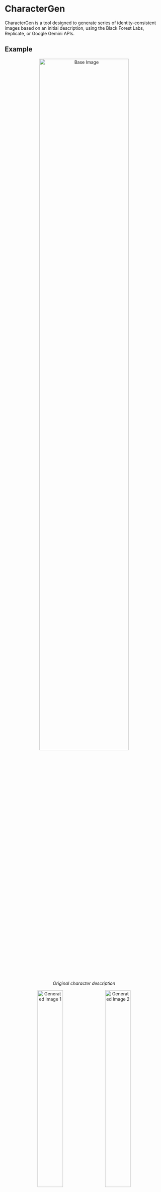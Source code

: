 # CharacterGen
CharacterGen is a tool designed to generate series of identity-consistent images based on an initial description, using the Black Forest Labs, Replicate, or Google Gemini APIs.

## Example
<p align="center">
  <img src="assets/base.png" alt="Base Image" width="75%"/>
  <br/>
  <em>Original character description</em>
</p>

<p align="center">
   <img src="assets/image_1.png" alt="Generated Image 1" width="40%" style="display: inline-block; margin-right: 10px;"/>
   <img src="assets/image_2.png" alt="Generated Image 2" width="40%" style="display: inline-block;"/>
   <br/>
   <em>Generated consistent character images</em>
</p>

## Features
Under the hood, CharacterGen supports multiple AI providers:
- **Black Forest Labs**: Uses Flux 1.1 Pro Ultra and Flux.1 Kontext for high-quality image generation
- **Replicate**: Alternative access to the same Flux models via Replicate's platform
- **Google Gemini (Nano Banana)**: Uses Gemini for enhanced prompting and image analysis (demo implementation with placeholder images)

All providers create several images while keeping the same character identity. This allows for quick data generation for character LoRA training or other purposes.

> [!NOTE]
> The Google Gemini integration is currently a demonstration implementation. Gemini excels at text generation and image analysis but does not directly generate images. For actual image generation, Google's Imagen API would be required. This implementation shows the integration pattern and uses Gemini for prompt enhancement.

## Usage
First, you need to set up your API keys for at least one provider (Black Forest Labs, Replicate, or Google Gemini). You can do this by copying + renaming the `.env.example` file to `.env` and filling in your API keys.

### Supported Providers:
- **Black Forest Labs**: Direct access to Flux models (requires BFL_API_KEY)
- **Replicate**: Access Flux models via Replicate platform (requires REPLICATE_API_KEY)
- **Google Gemini (Nano Banana)**: Enhanced prompting and image analysis demo (requires GOOGLE_API_KEY)

> [!NOTE]
> The Google Gemini provider is currently a demonstration that shows enhanced prompting capabilities. It generates placeholder images with enhanced descriptions. For production use with Google's image generation, you would need access to Google's Imagen API.

After setting up your API keys, you can run the script to generate images.
You can change the default generation provider at any time from the **Settings**
menu of the application.

**Recommended**: double click the `CharacterGen.bat` file to run the script. This will automatically set up the environment and run the script.
> [!NOTE]
> Sometimes, Windows Defender may flag the script as a potential threat. If this happens, you can safely ignore the warning and allow the script to run.

**Manual**:If you prefer to run the script manually, follow these steps:
1. Create a virtual environment (optional but recommended):
   ```bash
   python -m venv venv
   ```
   Activate the virtual environment:
   - On Windows:
     ```bash
     venv\Scripts\activate
     ```
   - On macOS/Linux:
     ```bash
     source venv/bin/activate
     ```
2. Install the required dependencies:
   ```bash
   pip install -r requirements.txt
   ```
3. Run the script:
    ```bash
    python main.py
    ```

## Configuration
You can customize the generation process by changing the prompts and variables of the script.
### Prompts
The script uses three different prompts.
- Base Prompt: This is the prompt fed to the model to generate the base image. You can add anything you want to include in the character description.
Template: `prompts/base.md`
> [!NOTE]
> If you add new variables to the base prompt, make sure to add a `.txt` file with the variable name in the `prompts/selectable` directory. This is necessary for the script to recognize the new variable.
- Instruct Prompt: This is the prompt used to generate the secondary images following the base image identity. It is designed to keep the identity of the character while changing the context. Template: `prompts/instruct.md`
> [!NOTE]
> If you add new variables to the instruct prompt, make sure to add a `.txt` file with the variable name in the `prompts/random` directory. This is necessary for the script to recognize the new variable.
- Random Prompt: The same as the instruct prompt, but in a different tone. This is used to "pre-caption" the images, making them more suitable for training. Template: `prompts/random.md`

### Variables
Each variable file has the same structure, with each line representing a different value for the variable. The script will randomly select one of these values when generating the images.

## Contributing
If you want to contribute to CharacterGen, feel free to open a pull request or issue. Contributions are welcome!